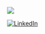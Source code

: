 


<img src="https://github-readme-stats.vercel.app/api?username=nikolamrkic&show_icons=true&theme=radical"/>


<a href="https://www.linkedin.com/in/nikola-mrkic-400557153/">![LinkedIn](https://img.shields.io/badge/linkedin-%230077B5.svg?style=for-the-badge&logo=linkedin&logoColor=white)</a>
